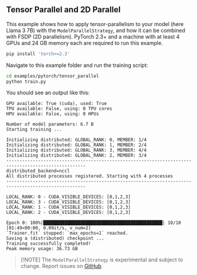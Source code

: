 ## Tensor Parallel and 2D Parallel

This example shows how to apply tensor-parallelism to your model (here Llama 3 7B) with the `ModelParallelStrategy`, and how it can be combined with FSDP (2D parallelism).
PyTorch 2.3+ and a machine with at least 4 GPUs and 24 GB memory each are required to run this example.

```bash
pip install 'torch>=2.3'
```

Navigate to this example folder and run the training script:

```bash
cd examples/pytorch/tensor_parallel
python train.py
```

You should see an output like this:

```
GPU available: True (cuda), used: True
TPU available: False, using: 0 TPU cores
HPU available: False, using: 0 HPUs

Number of model parameters: 6.7 B
Starting training ...

Initializing distributed: GLOBAL_RANK: 0, MEMBER: 1/4
Initializing distributed: GLOBAL_RANK: 1, MEMBER: 2/4
Initializing distributed: GLOBAL_RANK: 3, MEMBER: 4/4
Initializing distributed: GLOBAL_RANK: 2, MEMBER: 3/4
----------------------------------------------------------------------------------------------------
distributed_backend=nccl
All distributed processes registered. Starting with 4 processes
----------------------------------------------------------------------------------------------------

LOCAL_RANK: 0 - CUDA_VISIBLE_DEVICES: [0,1,2,3]
LOCAL_RANK: 3 - CUDA_VISIBLE_DEVICES: [0,1,2,3]
LOCAL_RANK: 1 - CUDA_VISIBLE_DEVICES: [0,1,2,3]
LOCAL_RANK: 2 - CUDA_VISIBLE_DEVICES: [0,1,2,3]

Epoch 0: 100%|█████████████████████████████████████████████| 10/10 [01:49<00:00, 0.09it/s, v_num=2]
`Trainer.fit` stopped: `max_epochs=1` reached.                                      
Saving a (distributed) checkpoint ...
Training successfully completed!
Peak memory usage: 36.73 GB
```

> \[!NOTE\]
> The `ModelParallelStrategy` is experimental and subject to change. Report issues on [GitHub](https://github.com/Lightning-AI/pytorch-lightning/issues).
